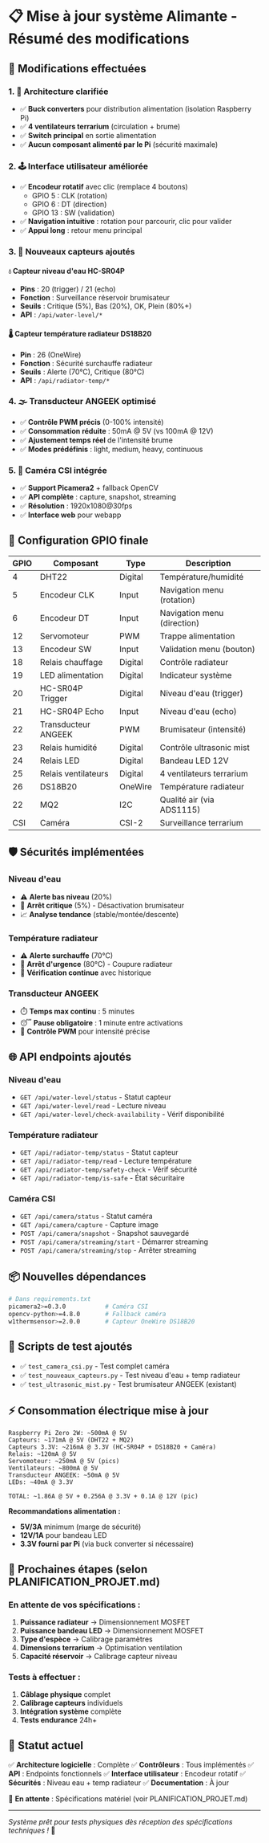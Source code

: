 # 📋 Mise à jour système Alimante - Résumé des modifications

## 🎯 **Modifications effectuées**

### **1. 🔧 Architecture clarifiée**

- ✅ **Buck converters** pour distribution alimentation (isolation Raspberry Pi)
- ✅ **4 ventilateurs terrarium** (circulation + brume)
- ✅ **Switch principal** en sortie alimentation
- ✅ **Aucun composant alimenté par le Pi** (sécurité maximale)

### **2. 🕹️ Interface utilisateur améliorée**

- ✅ **Encodeur rotatif** avec clic (remplace 4 boutons)
  - GPIO 5 : CLK (rotation)
  - GPIO 6 : DT (direction)
  - GPIO 13 : SW (validation)
- ✅ **Navigation intuitive** : rotation pour parcourir, clic pour valider
- ✅ **Appui long** : retour menu principal

### **3. 📡 Nouveaux capteurs ajoutés**

#### **💧 Capteur niveau d'eau HC-SR04P**

- **Pins** : 20 (trigger) / 21 (echo)
- **Fonction** : Surveillance réservoir brumisateur
- **Seuils** : Critique (5%), Bas (20%), OK, Plein (80%+)
- **API** : `/api/water-level/*`

#### **🌡️ Capteur température radiateur DS18B20**

- **Pin** : 26 (OneWire)
- **Fonction** : Sécurité surchauffe radiateur
- **Seuils** : Alerte (70°C), Critique (80°C)
- **API** : `/api/radiator-temp/*`

### **4. 🌫️ Transducteur ANGEEK optimisé**

- ✅ **Contrôle PWM précis** (0-100% intensité)
- ✅ **Consommation réduite** : 50mA @ 5V (vs 100mA @ 12V)
- ✅ **Ajustement temps réel** de l'intensité brume
- ✅ **Modes prédéfinis** : light, medium, heavy, continuous

### **5. 📸 Caméra CSI intégrée**

- ✅ **Support Picamera2** + fallback OpenCV
- ✅ **API complète** : capture, snapshot, streaming
- ✅ **Résolution** : 1920x1080@30fps
- ✅ **Interface web** pour webapp

## 🔌 **Configuration GPIO finale**

| GPIO | Composant           | Type    | Description                 |
| ---- | ------------------- | ------- | --------------------------- |
| 4    | DHT22               | Digital | Température/humidité        |
| 5    | Encodeur CLK        | Input   | Navigation menu (rotation)  |
| 6    | Encodeur DT         | Input   | Navigation menu (direction) |
| 12   | Servomoteur         | PWM     | Trappe alimentation         |
| 13   | Encodeur SW         | Input   | Validation menu (bouton)    |
| 18   | Relais chauffage    | Digital | Contrôle radiateur          |
| 19   | LED alimentation    | Digital | Indicateur système          |
| 20   | HC-SR04P Trigger    | Digital | Niveau d'eau (trigger)      |
| 21   | HC-SR04P Echo       | Input   | Niveau d'eau (echo)         |
| 22   | Transducteur ANGEEK | PWM     | Brumisateur (intensité)     |
| 23   | Relais humidité     | Digital | Contrôle ultrasonic mist    |
| 24   | Relais LED          | Digital | Bandeau LED 12V             |
| 25   | Relais ventilateurs | Digital | 4 ventilateurs terrarium    |
| 26   | DS18B20             | OneWire | Température radiateur       |
| 22   | MQ2                 | I2C     | Qualité air (via ADS1115)   |
| CSI  | Caméra              | CSI-2   | Surveillance terrarium      |

## 🛡️ **Sécurités implémentées**

### **Niveau d'eau**

- ⚠️ **Alerte bas niveau** (20%)
- 🚨 **Arrêt critique** (5%) - Désactivation brumisateur
- 📈 **Analyse tendance** (stable/montée/descente)

### **Température radiateur**

- ⚠️ **Alerte surchauffe** (70°C)
- 🚨 **Arrêt d'urgence** (80°C) - Coupure radiateur
- 🔄 **Vérification continue** avec historique

### **Transducteur ANGEEK**

- ⏱️ **Temps max continu** : 5 minutes
- 😴 **Pause obligatoire** : 1 minute entre activations
- 🔄 **Contrôle PWM** pour intensité précise

## 🌐 **API endpoints ajoutés**

### **Niveau d'eau**

- `GET /api/water-level/status` - Statut capteur
- `GET /api/water-level/read` - Lecture niveau
- `GET /api/water-level/check-availability` - Vérif disponibilité

### **Température radiateur**

- `GET /api/radiator-temp/status` - Statut capteur
- `GET /api/radiator-temp/read` - Lecture température
- `GET /api/radiator-temp/safety-check` - Vérif sécurité
- `GET /api/radiator-temp/is-safe` - État sécuritaire

### **Caméra CSI**

- `GET /api/camera/status` - Statut caméra
- `GET /api/camera/capture` - Capture image
- `POST /api/camera/snapshot` - Snapshot sauvegardé
- `POST /api/camera/streaming/start` - Démarrer streaming
- `POST /api/camera/streaming/stop` - Arrêter streaming

## 📦 **Nouvelles dépendances**

```bash
# Dans requirements.txt
picamera2>=0.3.0           # Caméra CSI
opencv-python>=4.8.0       # Fallback caméra
w1thermsensor>=2.0.0       # Capteur OneWire DS18B20
```

## 🧪 **Scripts de test ajoutés**

- ✅ `test_camera_csi.py` - Test complet caméra
- ✅ `test_nouveaux_capteurs.py` - Test niveau d'eau + temp radiateur
- ✅ `test_ultrasonic_mist.py` - Test brumisateur ANGEEK (existant)

## ⚡ **Consommation électrique mise à jour**

```
Raspberry Pi Zero 2W: ~500mA @ 5V
Capteurs: ~171mA @ 5V (DHT22 + MQ2)
Capteurs 3.3V: ~216mA @ 3.3V (HC-SR04P + DS18B20 + Caméra)
Relais: ~120mA @ 5V
Servomoteur: ~250mA @ 5V (pics)
Ventilateurs: ~800mA @ 5V
Transducteur ANGEEK: ~50mA @ 5V
LEDs: ~40mA @ 3.3V

TOTAL: ~1.86A @ 5V + 0.256A @ 3.3V + 0.1A @ 12V (pic)
```

**Recommandations alimentation :**

- **5V/3A** minimum (marge de sécurité)
- **12V/1A** pour bandeau LED
- **3.3V fourni par Pi** (via buck converter si nécessaire)

## 🔄 **Prochaines étapes (selon PLANIFICATION_PROJET.md)**

### **En attente de vos spécifications :**

1. **Puissance radiateur** → Dimensionnement MOSFET
2. **Puissance bandeau LED** → Dimensionnement MOSFET
3. **Type d'espèce** → Calibrage paramètres
4. **Dimensions terrarium** → Optimisation ventilation
5. **Capacité réservoir** → Calibrage capteur niveau

### **Tests à effectuer :**

1. **Câblage physique** complet
2. **Calibrage capteurs** individuels
3. **Intégration système** complète
4. **Tests endurance** 24h+

## 🎯 **Statut actuel**

✅ **Architecture logicielle** : Complète
✅ **Contrôleurs** : Tous implémentés
✅ **API** : Endpoints fonctionnels
✅ **Interface utilisateur** : Encodeur rotatif
✅ **Sécurités** : Niveau eau + temp radiateur
✅ **Documentation** : À jour

🔄 **En attente** : Spécifications matériel (voir PLANIFICATION_PROJET.md)

---

_Système prêt pour tests physiques dès réception des spécifications techniques !_ 🚀
